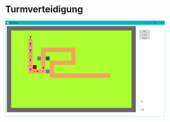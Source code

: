 # Turmverteidigung 

![alt text](https://raw.githubusercontent.com/Fynmar91/Turmverteidigung/master/Turmverteidigung.png)
